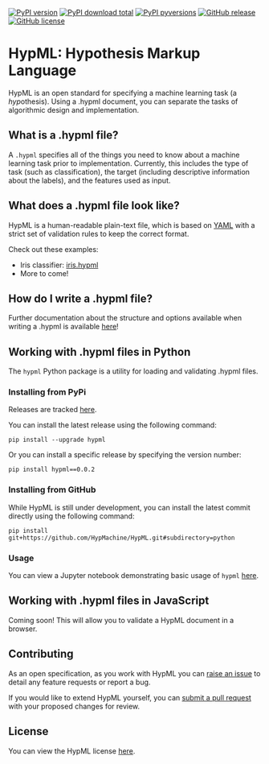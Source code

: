 [![PyPI version](https://badge.fury.io/py/hypml.svg)](https://badge.fury.io/py/hypml) [![PyPI download total](https://img.shields.io/pypi/dm/hypml.svg)](https://pypi.python.org/pypi/hypml/)  [![PyPI pyversions](https://img.shields.io/pypi/v/hypml.svg)](https://pypi.python.org/pypi/hypml/) [![GitHub release](https://img.shields.io/github/tag/HypMachine/HypML.svg)](https://GitHub.com/HypMachine/HypML/tags/) [![GitHub license](https://img.shields.io/github/license/HypMachine/HypML.svg)](https://github.com/HypMachine/HypML/blob/master/LICENSE) 

# HypML: Hypothesis Markup Language

HypML is an open standard for specifying a machine learning task (a *hyp*othesis). Using a .hypml document, you can separate the tasks of algorithmic design and implementation.

## What is a .hypml file?

A `.hypml` specifies all of the things you need to know about a machine learning task prior to implementation. Currently, this includes the type of task (such as classification), the target (including descriptive information about the labels), and the features used as input.

## What does a .hypml file look like?

HypML is a human-readable plain-text file, which is based on  [YAML](https://en.wikipedia.org/wiki/YAML) with a strict set of validation rules to keep the correct format.

Check out these examples:

* Iris classifier: [iris.hypml](https://github.com/HypMachine/HypML/blob/master/examples/iris.hypml)
* More to come!

## How do I write a .hypml file?

Further documentation about the structure and options available when writing a .hypml is available [here](docs/INDEX.md)!

## Working with .hypml files in Python

The `hypml` Python package is a utility for loading and validating .hypml files.

### Installing from PyPi

Releases are tracked [here](https://github.com/HypMachine/HypML/releases).

You can install the latest release using the following command:

	pip install --upgrade hypml

Or you can install a specific release by specifying the version number:

	pip install hypml==0.0.2

### Installing from GitHub

While HypML is still under development, you can install the latest commit directly using the following command:

	pip install git+https://github.com/HypMachine/HypML.git#subdirectory=python

### Usage

You can view a Jupyter notebook demonstrating basic usage of `hypml` [here](https://github.com/HypMachine/HypML/blob/master/python/Basic%20Usage.ipynb).

## Working with .hypml files in JavaScript

Coming soon! This will allow you to validate a HypML document in a browser.

## Contributing

As an open specification, as you work with HypML you can [raise an issue](https://github.com/HypMachine/HypML/issues) to detail any feature requests or report a bug.

If you would like to extend HypML yourself, you can [submit a pull request](https://github.com/HypMachine/HypML/pulls) with your proposed changes for review.

## License

You can view the HypML license [here](LICENSE).